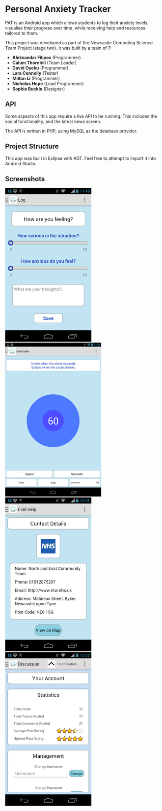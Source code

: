 # Personal Anxiety Tracker
PAT is an Android app which allows students to log their anxiety levels, visualise their progress over time, while receiving help and resources tailored to them.

This project was developed as part of the Newcastle Computing Science Team Project (stage two). It was built by a team of 7:
- <b>Aleksandar Filipov</b> (Programmer)
- <b>Calum Thornhill</b> (Team Leader)
- <b>David Oyeku</b> (Programmer)
- <b>Lara Connolly</b> (Tester)
- <b>Milton Li</b> (Programmer)
- <b>Nicholas Hope</b> (Lead Programmer)
- <b>Sophie Buckle</b> (Designer)

## API
Some aspects of this app require a live API to be running. This includes the social functionality, and the latest news screen.

The API is written in PHP, using MySQL as the database provider.

## Project Structure
This app was built in Eclipse with ADT. Feel free to attempt to import it into Android Studio.

## Screenshots
<img src="https://github.com/NickToony/PersonalAnxietyTrackerApp/blob/master/github/screenshot1.png" height="500"/>
<img src="https://github.com/NickToony/PersonalAnxietyTrackerApp/blob/master/github/screenshot2.png" height="500"/>
<img src="https://github.com/NickToony/PersonalAnxietyTrackerApp/blob/master/github/screenshot3.png" height="500"/>
<img src="https://github.com/NickToony/PersonalAnxietyTrackerApp/blob/master/github/screenshot4.png" height="500"/>
